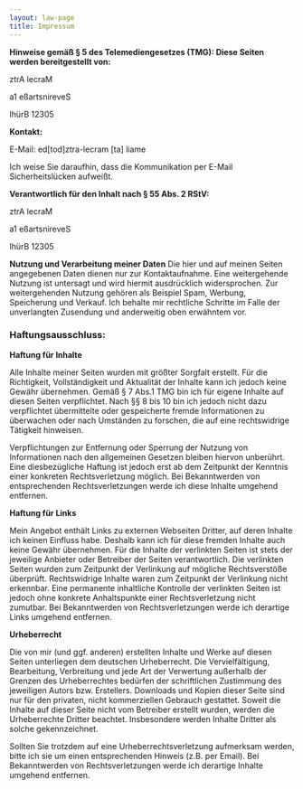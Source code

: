 ```yaml
---
layout: law-page
title: Impressum
---
```


**Hinweise gemäß § 5 des Telemediengesetzes (TMG): Diese Seiten werden bereitgestellt von:**

<span class="bot">ztrA lecraM</span>

<span class="bot">a1 eßartsnireveS</span>

<span class="bot">lhürB 12305</span>


**Kontakt:**

E-Mail: <span class="bot">ed[tod]ztra-lecram [ta] liame</span>

Ich weise Sie daraufhin, dass die Kommunikation per E-Mail Sicherheitslücken aufweißt.



**Verantwortlich für den Inhalt nach § 55 Abs. 2 RStV:**

<span class="bot">ztrA lecraM</span>

<span class="bot">a1 eßartsnireveS</span>

<span class="bot">lhürB 12305</span>

**Nutzung und Verarbeitung meiner Daten**
Die hier und auf meinen Seiten angegebenen Daten dienen nur zur Kontaktaufnahme. Eine weitergehende Nutzung ist untersagt und wird hiermit ausdrücklich widersprochen. Zur weitergehenden Nutzung gehören als Beispiel Spam, Werbung, Speicherung und Verkauf.
Ich behalte mir rechtliche Schritte im Falle der unverlangten Zusendung und anderweitig oben erwähntem vor.


### Haftungsausschluss:


**Haftung für Inhalte**

Alle Inhalte meiner Seiten wurden mit größter Sorgfalt erstellt. Für die Richtigkeit, Vollständigkeit und Aktualität der Inhalte kann ich jedoch keine Gewähr übernehmen. Gemäß § 7 Abs.1 TMG bin ich für eigene Inhalte auf diesen Seiten verpflichtet. Nach §§ 8 bis 10 bin ich jedoch nicht dazu verpflichtet übermittelte oder gespeicherte fremde Informationen zu überwachen oder nach Umständen zu forschen, die auf eine rechtswidrige Tätigkeit hinweisen.

Verpflichtungen zur Entfernung oder Sperrung der Nutzung von Informationen nach den allgemeinen Gesetzen bleiben hiervon unberührt. Eine diesbezügliche Haftung ist jedoch erst ab dem Zeitpunkt der Kenntnis einer konkreten Rechtsverletzung möglich. Bei Bekanntwerden von entsprechenden Rechtsverletzungen werde ich diese Inhalte umgehend entfernen.


**Haftung für Links**

Mein Angebot enthält Links zu externen Webseiten Dritter, auf deren Inhalte ich keinen Einfluss habe. Deshalb kann ich für diese fremden Inhalte auch keine Gewähr übernehmen. Für die Inhalte der verlinkten Seiten ist stets der jeweilige Anbieter oder Betreiber der Seiten verantwortlich. Die verlinkten Seiten wurden zum Zeitpunkt der Verlinkung auf mögliche Rechtsverstöße überprüft. Rechtswidrige Inhalte waren zum Zeitpunkt der Verlinkung nicht erkennbar. Eine permanente inhaltliche Kontrolle der verlinkten Seiten ist jedoch ohne konkrete Anhaltspunkte einer Rechtsverletzung nicht zumutbar. Bei Bekanntwerden von Rechtsverletzungen werde ich derartige Links umgehend entfernen.


**Urheberrecht**

Die von mir (und ggf. anderen) erstellten Inhalte und Werke auf diesen Seiten unterliegen dem deutschen Urheberrecht. Die Vervielfältigung, Bearbeitung, Verbreitung und jede Art der Verwertung außerhalb der Grenzen des Urheberrechtes bedürfen der schriftlichen Zustimmung des jeweiligen Autors bzw. Erstellers. Downloads und Kopien dieser Seite sind nur für den privaten, nicht kommerziellen Gebrauch gestattet.
Soweit die Inhalte auf dieser Seite nicht vom Betreiber erstellt wurden, werden die Urheberrechte Dritter beachtet. Insbesondere werden Inhalte Dritter als solche gekennzeichnet.

Sollten Sie trotzdem auf eine Urheberrechtsverletzung aufmerksam werden, bitte ich sie um einen entsprechenden Hinweis (z.B. per Email). Bei Bekanntwerden von Rechtsverletzungen werde ich derartige Inhalte umgehend entfernen.
